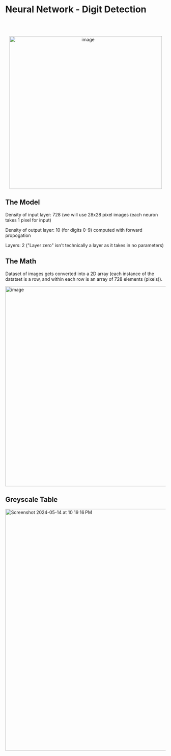 <h1>Neural Network - Digit Detection</h1><br><br>
<p align="center">
  <img width="479" alt="image" src="https://github.com/pearl-natalia/digit-detection/assets/145855287/11c7ccf7-debe-4e6f-b9b9-4a03b3a13208">
</p>


<h2>The Model</h2>
<p>Density of input layer: 728 (we will use 28x28 pixel images (each neuron takes 1 pixel for input)</p>
<p>Density of output layer: 10 (for digits 0-9) computed with forward propogation</p>
<p>Layers: 2 ("Layer zero" isn't technically a layer as it takes in no parameters)</p>

<h2>The Math</h2>
<p>Dataset of images gets converted into a 2D array (each instance of the datatset is a row, and within each row is an array of 728 elements (pixels)).</p>
<img width="627" alt="image" src="https://github.com/pearl-natalia/digit-detection/assets/145855287/bb959403-e11c-4682-a908-969bf6a04f6b">

<h2>Greyscale Table</h2>
 <img width="758" alt="Screenshot 2024-05-14 at 10 19 16 PM" src="https://github.com/pearl-natalia/digit-detection/assets/145855287/bfc7c385-b2dc-4753-9e4d-c85ba2dba37d">



<h3></h3>

